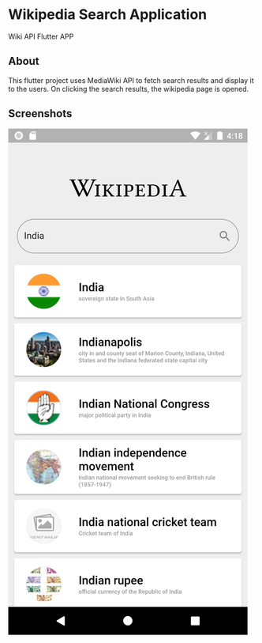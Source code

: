 # Wikipedia Search Application

Wiki API Flutter APP

## About
This flutter project uses MediaWiki API to fetch search results and display it to the users. On clicking the search results, the wikipedia page is opened.

## Screenshots
![alt text](https://raw.githubusercontent.com/jerryjaimon/Wikipedia-Search-Mobile-App/main/screenshots/image%20(1).png)
